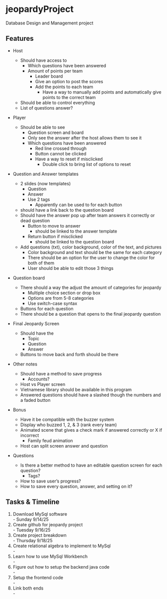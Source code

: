 # jeopardyProject
Database Design and Management project 

## Features 
- Host
    - Should have access to
        - Which questions have been answered 
        - Amount of points per team 
            - Leader board
            - Give an option to post the scores
            - Add the points to each team 
                - Have a way to manually add points and automatically give points to the correct team
    - Should be able to control everything 
    - List of questions answer? 

- Player
    - Should be able to see
        - Question screen and board
        - Only see the answer after the host allows them to see it 
        - Which questions have been answered 
            - Red line crossed through
            - Button cannot be clicked 
            - Have a way to reset if misclicked
                - Double click to bring list of options to reset


- Question and Answer templates 
    - 2 slides (now templates)
        - Question
        - Answer 
        - Use 2 tags
            - Apparently can be used to for each button 
    - should have a link back to the question board
    - Should have the answer pop up after team answers it correctly or dead question
        - Button to move to answer
            - should be linked to the answer template
        - Return button if misclicked
            - should be linked to the question board
    - Add questions (txt), color background, color of the text, and pictures
        - Color background and text should be the same for each category
        - There should be an option for the user to change the color for both of them
        - User should be able to edit those 3 things


- Question board
    - There should a way the adjust the amount of categories for jeopardy
        - Multiple choice section or drop box
        - Options are from 5-8 categories 
        - Use switch-case syntax
    - Buttons for each question 
    - There should be a question that opens to the final jeopardy question


- Final Jeopardy Screen
    - Should have the 
        - Topic 
        - Question
        - Answer 
    - Buttons to move back and forth should be there 


- Other notes
    - Should have a method to save progress
        - Accounts?
    - Host vs Player screen 
    - Vietnamese library should be available in this program 
    - Answered questions should have a slashed though the numbers and a faded button


- Bonus
    - Have it be compatible with the buzzer system 
    - Display who buzzed 1, 2, & 3 (rank every team) 
    - Animated scene that gives a check mark if answered correctly or X if incorrect
        - Family feud animation 
    - Host can split screen answer and question


- Questions
    - Is there a better method to have an editable question screen for each question?
        - Tags?
    - How to save user’s progress?
    - How to save every question, answer, and setting on it?



## Tasks & Timeline
<ol>
 <li> Download MySql software </li> 
    - Sunday 9/14/25

 <li> Create github for jeopardy project </li>
    - Tuesday 9/16/25

 <li> Create project breakdown </li>
    - Thursday 9/18/25 

 <li> Create relational algebra to implement to MySql </li>
    -

 <li> Learn how to use MySql Workbench </li>
    - 
 <li> Figure out how to setup the backend java code </li>
    - 
 <li> Setup the frontend code </li>
    - 
 <li> Link both ends</li> 
    - 
 


   

    






</ol>
